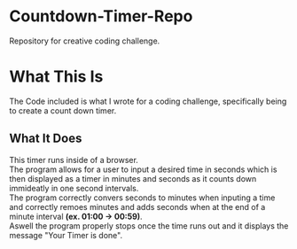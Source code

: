 # Countdown-Timer-Repo
Repository for creative coding challenge. 
<h1>What This Is</h1>
<p>The Code included is what I wrote for a coding challenge, specifically being to create a count down timer.</p>
<h2>What It Does</h2>
<p>This timer runs inside of a browser.<br>The program allows for a user to input a desired time in seconds which is then displayed
as a timer in minutes and seconds as it counts down immideatly in one second intervals.<br>The program correctly convers seconds to minutes
when inputing a time and correctly remoes minutes and adds seconds when at the end of a minute interval 
<strong>(ex. 01:00 -> 00:59)</strong>.<br>Aswell the program properly stops once the time runs out and it displays the message 
"Your Timer is done".</p>
